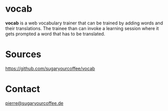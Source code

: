 vocab
=====

**vocab** is a web vocabulary trainer that can be trained by adding words and their translations. The trainee than can invoke a learning session where it gets prompted a word that has to be translated.

Sources
=======

<https://github.com/sugaryourcoffee/vocab>

Contact
=======

<pierre@sugaryourcoffee.de>
